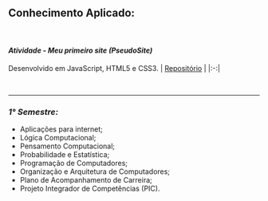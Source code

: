 ## **Conhecimento Aplicado:**

</br>

#### ***Atividade - Meu primeiro site (PseudoSite)***
Desenvolvido em JavaScript, HTML5 e CSS3.
| <a href="https://github.com/LoukasLoukanos/Ciencia-da-Computacao/tree/master/SEMESTRES%20BCC%20-%20Conhecimento%20Aplicado/1%C2%B0%20Semestre/Meu%20primeiro%20site%20-%20LivreMente">Repositório</a> |
|:-:|

</br>

<hr>

### ***1° Semestre:***
- Aplicações para internet;
- Lógica Computacional;
- Pensamento Computacional;
- Probabilidade e Estatística;
- Programação de Computadores;
- Organização e Arquitetura de Computadores;
- Plano de Acompanhamento de Carreira;
- Projeto Integrador de Competências (PIC).
